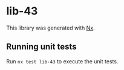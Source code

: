 # lib-43

This library was generated with [Nx](https://nx.dev).

## Running unit tests

Run `nx test lib-43` to execute the unit tests.
